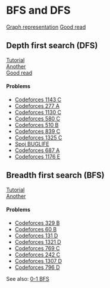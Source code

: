 # BFS and DFS
[Graph representation](https://www.hackerearth.com/practice/algorithms/graphs/graph-representation/tutorial/)
[Good read](https://codeforces.com/blog/entry/16221)

## Depth first search (DFS)
[Tutorial](https://cp-algorithms.com/graph/depth-first-search.html)\
[Another](https://www.hackerearth.com/practice/algorithms/graphs/depth-first-search/tutorial/)\
[Good read](https://codeforces.com/blog/entry/68138)

#### Problems
* [Codeforces 1143 C](https://codeforces.com/problemset/problem/1143/C)
* [Codeforces 277 A](https://codeforces.com/problemset/problem/277/A)
* [Codeforces 1130 C](https://codeforces.com/problemset/problem/1130/C)
* [Codeforces 580 C](https://codeforces.com/problemset/problem/580/C)
* [Codeforces 510 B](https://codeforces.com/problemset/problem/510/B)
* [Codeforces 839 C](https://codeforces.com/problemset/problem/839/C)
* [Codeforces 1325 C](https://codeforces.com/problemset/problem/1325/C)
* [Spoj BUGLIFE](https://www.spoj.com/problems/BUGLIFE/)
* [Codeforces 687 A](https://codeforces.com/problemset/problem/687/A)
* [Codeforces 1176 E](https://codeforces.com/problemset/problem/1176/E)

## Breadth first search (BFS)
[Tutorial](https://cp-algorithms.com/graph/breadth-first-search.html)\
[Another](https://www.hackerearth.com/practice/algorithms/graphs/breadth-first-search/tutorial/)

#### Problems
* [Codeforces 329 B](https://codeforces.com/contest/329/problem/B)
* [Codeforces 60 B](https://codeforces.com/problemset/problem/60/B)
* [Codeforces 131 D](https://codeforces.com/problemset/problem/131/D)
* [Codeforces 1321 D](https://codeforces.com/problemset/problem/1321/D)
* [Codeforces 769 C](https://codeforces.com/problemset/problem/769/C)
* [Codeforces 242 C](https://codeforces.com/problemset/problem/242/C)
* [Codeforces 1307 D](https://codeforces.com/problemset/problem/1307/D)
* [Codeforces 796 D](https://codeforces.com/problemset/problem/796/D)

See also: [0-1 BFS](https://cp-algorithms.com/graph/01_bfs.html)
